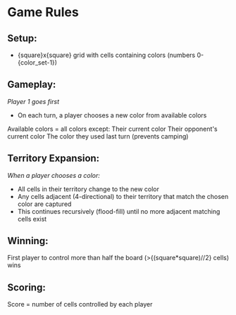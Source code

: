 # Game Rules

## Setup:
- {square}x{square} grid with cells containing colors (numbers 0-{color_set-1})

## Gameplay:

*Player 1 goes first*
- On each turn, a player chooses a new color from available colors

Available colors = all colors except:
	Their current color
	Their opponent's current color
	The color they used last turn (prevents camping)



## Territory Expansion:

*When a player chooses a color:*
- All cells in their territory change to the new color
- Any cells adjacent (4-directional) to their territory that match the chosen color are captured
- This continues recursively (flood-fill) until no more adjacent matching cells exist



## Winning:

First player to control more than half the board (>{(square*square)//2} cells) wins

## Scoring:

Score = number of cells controlled by each player